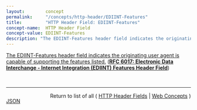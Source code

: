 ```yaml
---
layout:        concept
permalink:     "/concepts/http-header/EDIINT-Features"
title:         "HTTP Header Field: EDIINT-Features"
concept-name:  HTTP Header Field
concept-value: EDIINT-Features
description: "The EDIINT-Features header field indicates the originating user agent is capable of supporting the features listed."
---
```


[The EDIINT-Features header field indicates the originating user agent is capable of supporting the features listed.](http://tools.ietf.org/html/rfc6017#section-3 "Read documentation for HTTP Header Field &#34;EDIINT-Features&#34;") (**[RFC 6017: Electronic Data Interchange - Internet Integration (EDIINT) Features Header Field](/specs/IETF/RFC/6017 "With the maturity of the Electronic Data Interchange - Internet Integration (EDIINT) standards of AS1, AS2, and AS3, applications and additional features are being built upon the basic secure transport functionality. These features are not necessarily supported by all EDIINT applications and could cause potential problems with implementations. The EDIINT-Features header field provides a means to resolve these problems and support new functionality.")**)

<br/>
<hr/>

<p style="float : left"><a href="./EDIINT-Features.json" title="JSON representing this particular Web Concept value">JSON</a></p>
<p style="text-align: right">Return to list of all ( <a href="../http-header/">HTTP Header Fields</a> | <a href="../">Web Concepts</a> )</p>
